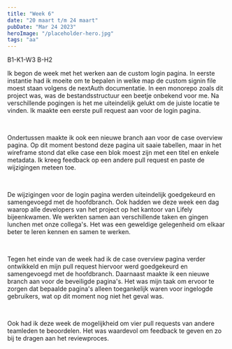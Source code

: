 ```yaml
---
title: "Week 6"
date: "20 maart t/m 24 maart"
pubDate: "Mar 24 2023"
heroImage: "/placeholder-hero.jpg"
tags: "aa"
---
```


<div class="flex gap-2 pb-2">
    <span class="cta2">B1-K1-W3</span>
    <span class="cta2">B-H2</span>
</div>

Ik begon de week met het werken aan de custom login pagina. In eerste instantie had ik moeite om te bepalen in welke map de custom signin file moest staan volgens de nextAuth documentatie. In een monorepo zoals dit project was, was de bestandsstructuur een beetje onbekend voor me. Na verschillende pogingen is het me uiteindelijk gelukt om de juiste locatie te vinden. Ik maakte een eerste pull request aan voor de login pagina.

&nbsp;

Ondertussen maakte ik ook een nieuwe branch aan voor de case overview pagina. Op dit moment bestond deze pagina uit saaie tabellen, maar in het wireframe stond dat elke case een blok moest zijn met een titel en enkele metadata. Ik kreeg feedback op een andere pull request en paste de wijzigingen meteen toe.

&nbsp;

De wijzigingen voor de login pagina werden uiteindelijk goedgekeurd en samengevoegd met de hoofdbranch. Ook hadden we deze week een dag waarop alle developers van het project op het kantoor van Lifely bijeenkwamen. We werkten samen aan verschillende taken en gingen lunchen met onze collega's. Het was een geweldige gelegenheid om elkaar beter te leren kennen en samen te werken.

&nbsp;

Tegen het einde van de week had ik de case overview pagina verder ontwikkeld en mijn pull request hiervoor werd goedgekeurd en samengevoegd met de hoofdbranch. Daarnaast maakte ik een nieuwe branch aan voor de beveiligde pagina's. Het was mijn taak om ervoor te zorgen dat bepaalde pagina's alleen toegankelijk waren voor ingelogde gebruikers, wat op dit moment nog niet het geval was.

&nbsp;

Ook had ik deze week de mogelijkheid om vier pull requests van andere teamleden te beoordelen. Het was waardevol om feedback te geven en zo bij te dragen aan het reviewproces.

